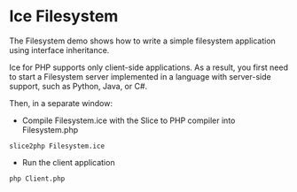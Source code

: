 # Ice Filesystem

The Filesystem demo shows how to write a simple filesystem application using interface inheritance.

Ice for PHP supports only client-side applications. As a result, you first need to start a Filesystem server implemented
in a language with server-side support, such as Python, Java, or C#.

Then, in a separate window:

- Compile Filesystem.ice with the Slice to PHP compiler into Filesystem.php

```shell
slice2php Filesystem.ice
```

- Run the client application

```shell
php Client.php
```
